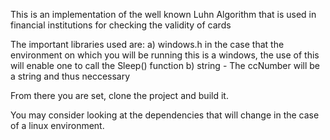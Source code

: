 This is an implementation of the well known Luhn Algorithm that is used in financial institutions for checking the validity of cards

The important libraries used are:
a) windows.h in the case that the environment on which you will be running this is a windows, the use of this will enable one to call the 
Sleep() function
b) string - The ccNumber will be a string and thus neccessary

From there you are set, clone the project and build it.

You may consider looking at the dependencies that will change in the case of a linux environment.